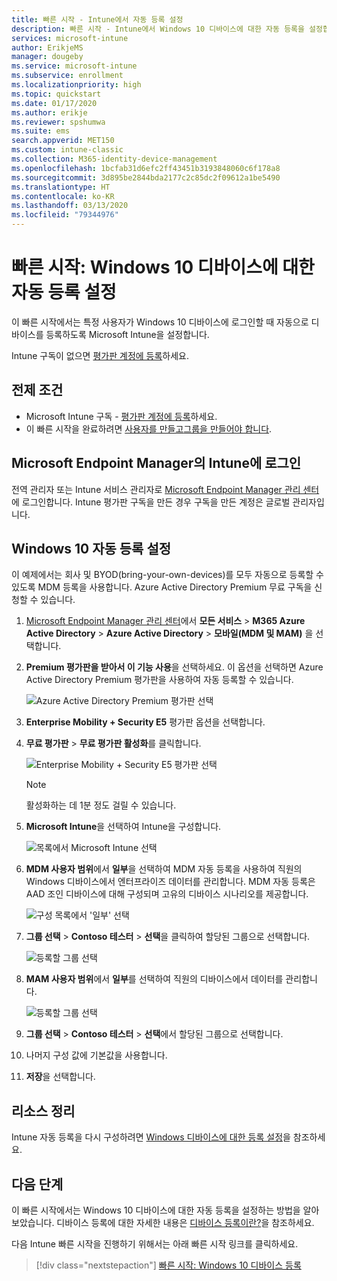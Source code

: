 ```yaml
---
title: 빠른 시작 - Intune에서 자동 등록 설정
description: 빠른 시작 - Intune에서 Windows 10 디바이스에 대한 자동 등록을 설정합니다.
services: microsoft-intune
author: ErikjeMS
manager: dougeby
ms.service: microsoft-intune
ms.subservice: enrollment
ms.localizationpriority: high
ms.topic: quickstart
ms.date: 01/17/2020
ms.author: erikje
ms.reviewer: spshumwa
ms.suite: ems
search.appverid: MET150
ms.custom: intune-classic
ms.collection: M365-identity-device-management
ms.openlocfilehash: 1bcfab31d6efc2ff43451b3193848060c6f178a8
ms.sourcegitcommit: 3d895be2844bda2177c2c85dc2f09612a1be5490
ms.translationtype: HT
ms.contentlocale: ko-KR
ms.lasthandoff: 03/13/2020
ms.locfileid: "79344976"
---
```

# <a name="quickstart-set-up-automatic-enrollment-for-windows-10-devices"></a>빠른 시작: Windows 10 디바이스에 대한 자동 등록 설정

이 빠른 시작에서는 특정 사용자가 Windows 10 디바이스에 로그인할 때 자동으로 디바이스를 등록하도록 Microsoft Intune을 설정합니다.

Intune 구독이 없으면 [평가판 계정에 등록](../fundamentals/free-trial-sign-up.md)하세요.

## <a name="prerequisites"></a>전제 조건

- Microsoft Intune 구독 - [평가판 계정에 등록](../fundamentals/free-trial-sign-up.md)하세요.
- 이 빠른 시작을 완료하려면 [사용자를 만들고](../fundamentals/quickstart-create-user.md)[그룹을 만들어야 합니다](../fundamentals/quickstart-create-group.md).

## <a name="sign-in-to-intune-in-the-microsoft-endpoint-manager"></a>Microsoft Endpoint Manager의 Intune에 로그인

전역 관리자 또는 Intune 서비스 관리자로 [Microsoft Endpoint Manager 관리 센터](https://go.microsoft.com/fwlink/?linkid=2109431)에 로그인합니다. Intune 평가판 구독을 만든 경우 구독을 만든 계정은 글로벌 관리자입니다.

## <a name="set-up-windows-10-automatic-enrollment"></a>Windows 10 자동 등록 설정

이 예제에서는 회사 및 BYOD(bring-your-own-devices)를 모두 자동으로 등록할 수 있도록 MDM 등록을 사용합니다. Azure Active Directory Premium 무료 구독을 신청할 수 있습니다.

1. [Microsoft Endpoint Manager 관리 센터](https://go.microsoft.com/fwlink/?linkid=2109431)에서 **모든 서비스** > **M365 Azure Active Directory** > **Azure Active Directory** > **모바일(MDM 및 MAM)** 을 선택합니다.
2. **Premium 평가판을 받아서 이 기능 사용**을 선택하세요. 이 옵션을 선택하면 Azure Active Directory Premium 평가판을 사용하여 자동 등록할 수 있습니다. 

    ![Azure Active Directory Premium 평가판 선택](./media/quickstart-setup-auto-enrollment/quickstart-setup-auto-enrollment-01.png)

3. **Enterprise Mobility + Security E5** 평가판 옵션을 선택합니다. 
4. **무료 평가판** > **무료 평가판 활성화**를 클릭합니다.

    ![Enterprise Mobility + Security E5 평가판 선택](./media/quickstart-setup-auto-enrollment/quickstart-setup-auto-enrollment-02.png)

    > [!NOTE]
    > 활성화하는 데 1분 정도 걸릴 수 있습니다. 

3. **Microsoft Intune**을 선택하여 Intune을 구성합니다. 

    ![목록에서 Microsoft Intune 선택](./media/quickstart-setup-auto-enrollment/quickstart-setup-auto-enrollment-03.png)

4. **MDM 사용자 범위**에서 **일부**을 선택하여 MDM 자동 등록을 사용하여 직원의 Windows 디바이스에서 엔터프라이즈 데이터를 관리합니다. MDM 자동 등록은 AAD 조인 디바이스에 대해 구성되며 고유의 디바이스 시나리오를 제공합니다.

    ![구성 목록에서 '일부' 선택](./media/quickstart-setup-auto-enrollment/quickstart-setup-auto-enrollment-04.png)

5. **그룹 선택** > **Contoso 테스터** > **선택**을 클릭하여 할당된 그룹으로 선택합니다.

    ![등록할 그룹 선택](./media/quickstart-setup-auto-enrollment/quickstart-setup-auto-enrollment-05.png)

6. **MAM 사용자 범위**에서 **일부**를 선택하여 직원의 디바이스에서 데이터를 관리합니다.

    ![등록할 그룹 선택](./media/quickstart-setup-auto-enrollment/quickstart-setup-auto-enrollment-06.png)

7. **그룹 선택** > **Contoso 테스터** > **선택**에서 할당된 그룹으로 선택합니다. 
8. 나머지 구성 값에 기본값을 사용합니다.
9. **저장**을 선택합니다.

## <a name="clean-up-resources"></a>리소스 정리

Intune 자동 등록을 다시 구성하려면 [Windows 디바이스에 대한 등록 설정](windows-enroll.md)을 참조하세요.

## <a name="next-steps"></a>다음 단계

이 빠른 시작에서는 Windows 10 디바이스에 대한 자동 등록을 설정하는 방법을 알아보았습니다. 디바이스 등록에 대한 자세한 내용은 [디바이스 등록이란?](device-enrollment.md)을 참조하세요.

다음 Intune 빠른 시작을 진행하기 위해서는 아래 빠른 시작 링크를 클릭하세요.

> [!div class="nextstepaction"]
> [빠른 시작: Windows 10 디바이스 등록](quickstart-enroll-windows-device.md)

